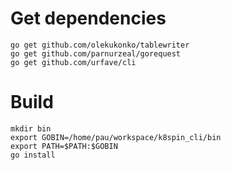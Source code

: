 # Get dependencies
```
go get github.com/olekukonko/tablewriter
go get github.com/parnurzeal/gorequest
go get github.com/urfave/cli
```

# Build
```
mkdir bin
export GOBIN=/home/pau/workspace/k8spin_cli/bin
export PATH=$PATH:$GOBIN
go install
```